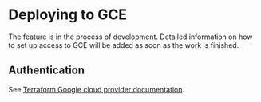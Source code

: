 # Deploying to GCE

The feature is in the process of development. Detailed information on how to set up access to GCE will be added as soon as the work is finished.

## Authentication

See [Terraform Google cloud provider documentation](https://registry.terraform.io/providers/hashicorp/google/latest/docs/guides/provider_reference#authentication).
